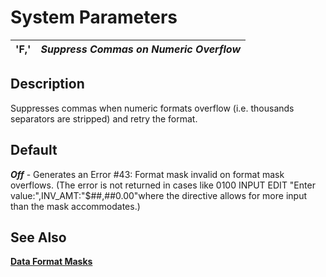 # System Parameters

**'F,'** |  **_Suppress Commas on Numeric Overflow_**  
---|---  
  
##  Description

Suppresses commas when numeric formats overflow (i.e. thousands separators are stripped) and retry the format.

##  Default

**_Off_** \- Generates an Error #43: Format mask invalid on format mask overflows. (The error is not returned in cases like 0100 INPUT EDIT "Enter value:",INV_AMT:"$##,##0.00"where the directive allows for more input than the mask accommodates.)

## See Also

**[Data Format Masks](../appendix/data_format_masks.md)**

